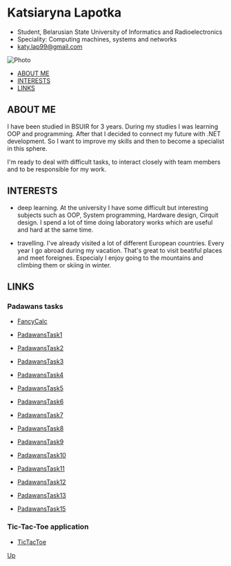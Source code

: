 # <a name="start"></a> Katsiaryna Lapotka

* Student, Belarusian State University of Informatics and Radioelectronics
* Speciality: Computing machines, systems and networks
* katy.lap99@gmail.com

![Photo](https://pp.userapi.com/c631227/v631227790/1a724/H6cIry9Aoxs.jpg)

+  [ABOUT ME](#1) <br>
+  [INTERESTS](#2) <br>
+  [LINKS](#3) <br>

## ABOUT ME <a name="1"></a>

I have been studied in BSUIR for 3 years. During my studies I was learning OOP and programming. After that I decided to connect my future with .NET development. So I want to improve my skills and then to become a specialist in this sphere. 

I'm ready to deal with difficult tasks, to interact closely with team members and to be responsible for my work.

## INTERESTS <a name="2"></a>

- deep learning. At the university I have some difficult but interesting subjects such as OOP, System programming, Hardware design, Cirquit design. I spend a lot of time doing laboratory works which are useful and hard at the same time.

- travelling. I've already visited a lot of different European countries. Every year I go abroad during my vacation. That's great to visit beatiful places and meet foreignes. Especialy I enjoy going to the mountains and climbing them or skiing in winter.

## LINKS <a name="3"></a>

### Padawans tasks

- [FancyCalc](https://github.com/kateLap/FancyCalc)

- [PadawansTask1](https://github.com/kateLap/PadawansTask1)

- [PadawansTask2](https://github.com/kateLap/PadawansTask2)

- [PadawansTask3](https://github.com/kateLap/PadawansTask3)

- [PadawansTask4](https://github.com/kateLap/PadawansTask4)

- [PadawansTask5](https://github.com/kateLap/PadawansTask5)

- [PadawansTask6](https://github.com/kateLap/PadawansTask6)

- [PadawansTask7](https://github.com/kateLap/PadawansTask7)

- [PadawansTask8](https://github.com/kateLap/PadawansTask8)

- [PadawansTask9](https://github.com/kateLap/PadawansTask9)

- [PadawansTask10](https://github.com/kateLap/PadawansTask10)

- [PadawansTask11](https://github.com/kateLap/PadawansTask11)

- [PadawansTask12](https://github.com/kateLap/PadawansTask12)

- [PadawansTask13](https://github.com/kateLap/PadawansTask13)

- [PadawansTask15](https://github.com/kateLap/PadawansTask15)


### Tic-Tac-Toe application

- [TicTacToe](https://github.com/kateLap/TicTacToe)


[Up](#start)
